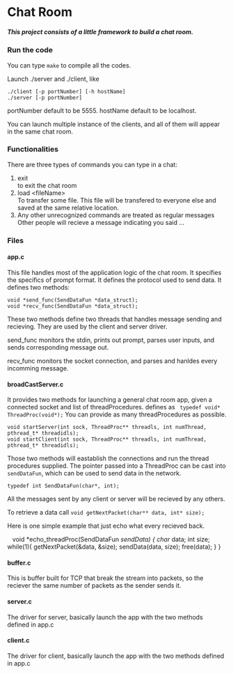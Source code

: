 # Chat Room
##### This project consists of a little framework to build a chat room.

### Run the code

You can type `make` to compile all the codes.

Launch ./server and ./client, like
    
    ./client [-p portNumber] [-h hostName]
    ./server [-p portNumber]

portNumber default to be 5555. hostName default to be localhost.

You can launch multiple instance of the clients, and all of them will
appear in the same chat room.


### Functionalities

There are three types of commands you can type in a chat:

1. exit         
        to exit the chat room
2. load \<fileName\>   
        To transfer some file. This file will be transfered to everyone else
        and saved at the same relative location.
3. Any other unrecognized commands are treated as regular messages
        Other people will recieve a message indicating you said ...

### Files

#### app.c

This file handles most of the application logic of the chat room.
It specifies the specifics of prompt format. It defines the protocol
used to send data.
It defines two methods:
    
    void *send_func(SendDataFun *data_struct);
    void *recv_func(SendDataFun *data_struct);
    
These two methods define two threads that handles message sending and recieving.
They are used by the client and server driver.

send_func monitors the stdin, prints out prompt, parses user inputs, and sends corresponding message out.

recv_func monitors the socket connection, and parses and hanldes every incomming message.

#### broadCastServer.c

It provides two methods for launching a general chat room app, given a connected
socket and list of threadProcedures. defines as `` typedef void* ThreadProc(void*);`` You can provide as many threadProcedures as possible.
    
    void startServer(int sock, ThreadProc** threadls, int numThread, pthread_t* threadidls);
    void startClient(int sock, ThreadProc** threadls, int numThread, pthread_t* threadidls);
    
Those two methods will eastablish the connections and run the thread procedures
supplied. The pointer passed into a ThreadProc can be cast into `sendDataFun`, which
can be used to send data in the network.
    
    typedef int SendDataFun(char*, int);
    
All the messages sent by any client or server will be recieved by any others.

To retrieve a data call `void getNextPacket(char** data, int* size);`

Here is one simple example that just echo what every recieved back.
    
    void *echo_threadProc(SendDataFun *sendData) {
        char* data;
        int size;
        while(1){
            getNextPacket(&data, &size);
            sendData(data, size);
            free(data);
        }
    }
    
#### buffer.c

This is buffer built for TCP that break the stream into packets, so the reciever
the same number of packets as the sender sends it.

#### server.c

The driver for server, basically launch the app with the two methods defined in app.c
    
#### client.c

The driver for client, basically launch the app with the two methods defined in app.c
    


